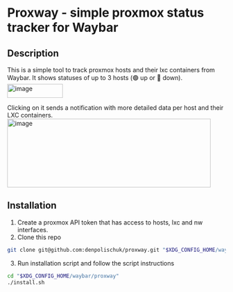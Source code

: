 # Proxway - simple proxmox status tracker for Waybar

## Description
This is a simple tool to track proxmox hosts and their lxc containers from Waybar.
It shows statuses of up to 3 hosts (🟢 up or 🔴 down).
<img width="128" height="32" alt="image" src="https://github.com/user-attachments/assets/380705c0-2862-41eb-bbac-e733935fa293" />

Clicking on it sends a notification with more detailed data per host and their LXC containers.
<img width="469" height="158" alt="image" src="https://github.com/user-attachments/assets/a6cb660f-add2-4d4f-87e6-b30c9757a29d" />


## Installation
1. Create a proxmox API token that has access to hosts, lxc and nw interfaces.
2. Clone this repo 
```bash
git clone git@github.com:denpolischuk/proxway.git "$XDG_CONFIG_HOME/waybar/proxway"
```
3. Run installation script and follow the script instructions
```bash
cd "$XDG_CONFIG_HOME/waybar/proxway"
./install.sh
```

